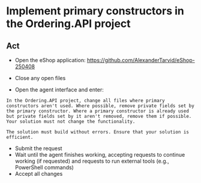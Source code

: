 # Implement primary constructors in the Ordering.API project

## Act

- Open the eShop application:
<https://github.com/AlexanderTarvid/eShop-250408>

- Close any open files
- Open the agent interface and enter:

```text
In the Ordering.API project, change all files where primary constructors aren't used. Where possible, remove private fields set by the primary constructor. Where a primary constructor is already used but private fields set by it aren't removed, remove them if possible. Your solution must not change the functionality.

The solution must build without errors. Ensure that your solution is efficient.
```

- Submit the request
- Wait until the agent finishes working, accepting requests to continue working (if requested) and requests to run external tools (e.g., PowerShell commands)
- Accept all changes
